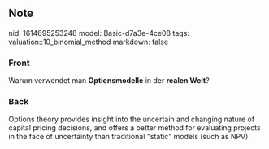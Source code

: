 ## Note
nid: 1614695253248
model: Basic-d7a3e-4ce08
tags: valuation::10_binomial_method
markdown: false

### Front
Warum verwendet man <b>Optionsmodelle</b> in der <b>realen Welt</b>?

### Back
Options theory provides insight into the uncertain and changing nature of capital pricing decisions, and offers a better method for evaluating projects in the face of uncertainty than traditional "static" models (such as NPV).
